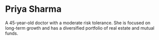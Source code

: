 # Priya Sharma

A 45-year-old doctor with a moderate risk tolerance. She is focused on long-term growth and has a diversified portfolio of real estate and mutual funds.
